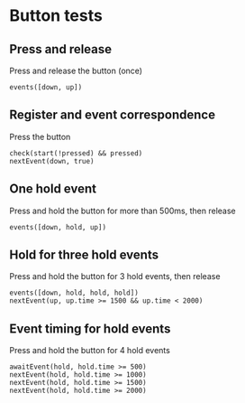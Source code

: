 # Button tests

## Press and release

Press and release the button (once)

    events([down, up])

## Register and event correspondence

Press the button

    check(start(!pressed) && pressed)
	nextEvent(down, true)

## One hold event

Press and hold the button for more than 500ms, then release

    events([down, hold, up])

## Hold for three hold events

Press and hold the button for 3 hold events, then release

    events([down, hold, hold, hold])
    nextEvent(up, up.time >= 1500 && up.time < 2000)

## Event timing for hold events

Press and hold the button for 4 hold events

    awaitEvent(hold, hold.time >= 500)
    nextEvent(hold, hold.time >= 1000)
    nextEvent(hold, hold.time >= 1500)
    nextEvent(hold, hold.time >= 2000)


